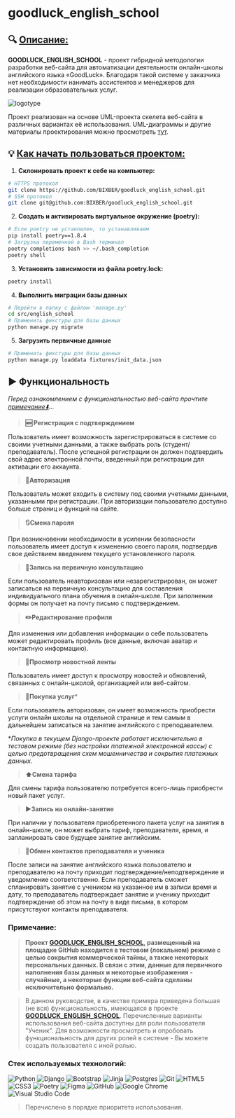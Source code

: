 # goodluck_english_school

## 🔍 <u>Описание:</u>
**GOODLUCK_ENGLISH_SCHOOL** - проект гибридной методологии разработки веб-сайта для автоматизации деятельности онлайн-школы английского языка «GoodLuck». Благодаря такой системе у заказчика нет необходимости нанимать ассистентов и менеджеров для реализации образовательных услуг.


![logotype](https://i.ibb.co/nqhVDFmy/schedule-lesson-form-top-icon.png)


Проект реализован на основе UML-проекта скелета веб-сайта в различных вариантах её использования. UML-диаграммы и другие материалы проектирования можно просмотреть [тут](https://github.com/bixber-portfolio/portfolio/tree/main/goodluck_english_school/design).

## 💡 <u>Как начать пользоваться проектом:</u>

1. **Склонировать проект к себе на компьютер:**
```bash
# HTTPS протокол
git clone https://github.com/BIXBER/goodluck_english_school.git
# SSH протокол
git clone git@github.com:BIXBER/goodluck_english_school.git
```

2. **Создать и активировать виртуальное окружение (poetry):**


```bash
# Если poetry не установлен, то устанавливаем
pip install poetry==1.8.4
# Загрузка переменной в Bash терминал
poetry completions bash >> ~/.bash_completion
poetry shell
```

3. **Установить зависимости из файла poetry.lock:**

```bash
poetry install
```

4. **Выполнить миграции базы данных**

```bash
# Перейти в папку с файлом 'manage.py'
cd src/english_school
# Применить фикстуры для базы данных
python manage.py migrate
```

5. **Загрузить первичные данные**

```bash
# Применить фикстуры для базы данных
python manage.py loaddata fixtures/init_data.json
```

## ▶️ Функциональность

*Перед ознакомлением с функциональностью веб-сайта прочтите [примечание⬇️](#примечание)...*

> **🆕 Регистрация с подтверждением**

Пользователь имеет возможность зарегистрироваться в системе со своими учетными данными, а также выбрать роль (студент/преподаватель). После успешной регистрации он должен подтвердить свой адрес электронной почты, введенный при регистрации для активации его аккаунта.

> **🔑Авторизация**

Пользователь может входить в систему под своими учетными данными, указанными при регистрации. При авторизации пользователю доступно больше страниц и функций на сайте.

> **🔃Смена пароля**

При возникновении необходимости в усилении безопасности пользователь имеет доступ к изменению своего пароля, подтвердив свое действием введением текущего установленного пароля.

> **🔴Запись на первичную консультацию**

Если пользователь неавторизован или незарегистрирован, он может записаться на первичную консультацию для составления индивидуального плана обучения в онлайн-школе. При заполнении формы он получает на почту письмо с подтверждением.

> **✏️Редактирование профиля**

Для изменения или добавления информации о себе пользователь может редактировать профиль (все данные, включая аватар и контактную информацию).

> **📑Просмотр новостной ленты**

Пользователь имеет доступ к просмотру новостей и обновлений, связанных с онлайн-школой, организацией или веб-сайтом.

> **🛒Покупка услуг***

Если пользователь авторизован, он имеет возможность приобрести услуги онлайн школы на отдельной странице и тем самым в дальнейшем записаться на занятие английского с преподавателем.

**Покупка в текущем Django-проекте работает исключительно в тестовом режиме (без настройки платежной электронной кассы) с целью предотвращения схем мошенничества и сокрытия платежных данных.*

> **⬆️Смена тарифа**

Для смены тарифа пользователю потребуется всего-лишь приобрести новый пакет услуг.

> **▶️Запись на онлайн-занятие**

При наличии у пользователя приобретенного пакета услуг на занятия в онлайн-школе, он может выбрать тариф, преподавателя, время, и запланировать свое будущее занятие английским.

> **📲Обмен контактов преподавателя и ученика**

После записи на занятие английского языка пользователю и преподавателю на почту приходит подтверждение/неподтверждение и уведомление соответственно. Если преподаватель сможет спланировать занятие с учеником на указанное им в записи время и дату, то преподаватель подтверждает занятие и ученику приходит подтверждение об этом на почту в виде письма, в котором присутствуют контакты преподавателя.


### Примечание:
> **Проект [GOODLUCK_ENGLISH_SCHOOL](#goodluck_english_school), размещенный на площадке GitHub находится в тестовом (локальном) режиме с целью сокрытия коммерческой тайны, а также некоторых персональных данных. В связи с этим, данные для первичного наполнения базы данных и некоторые изображения - случайные, а некоторые функции веб-сайта сделаны исключительно формально.**

> В данном руководстве, в качестве примера приведена большая (не вся) функциональность, имеющаяся в проекте **[GOODLUCK_ENGLISH_SCHOOL](#goodluck_english_school)**. Перечисленные варианты использования веб-сайта доступны для роли пользователя "Ученик". Для возможности просмотреть и опробовать функциональность для других ролей в системе - Вы можете создать пользователя с иной ролью.

### Стек используемых технологий:

![Python](https://img.shields.io/badge/python-3670A0?style=for-the-badge&logo=python&logoColor=ffdd54) ![Django](https://img.shields.io/badge/django-%23092E20.svg?style=for-the-badge&logo=django&logoColor=white) ![Bootstrap](https://img.shields.io/badge/bootstrap-%238511FA.svg?style=for-the-badge&logo=bootstrap&logoColor=white) ![Jinja](https://img.shields.io/badge/jinja-white.svg?style=for-the-badge&logo=jinja&logoColor=black) ![Postgres](https://img.shields.io/badge/postgres-%23316192.svg?style=for-the-badge&logo=postgresql&logoColor=white) ![Git](https://img.shields.io/badge/git-%23F05033.svg?style=for-the-badge&logo=git&logoColor=white) ![HTML5](https://img.shields.io/badge/html5-%23E34F26.svg?style=for-the-badge&logo=html5&logoColor=white) ![CSS3](https://img.shields.io/badge/css3-%231572B6.svg?style=for-the-badge&logo=css3&logoColor=white) ![Poetry](https://img.shields.io/badge/Poetry-%233B82F6.svg?style=for-the-badge&logo=poetry&logoColor=0B3D8D) ![Figma](https://img.shields.io/badge/figma-%23F24E1E.svg?style=for-the-badge&logo=figma&logoColor=white) ![GitHub](https://img.shields.io/badge/github-%23121011.svg?style=for-the-badge&logo=github&logoColor=white) ![Google Chrome](https://img.shields.io/badge/Google%20Chrome-4285F4?style=for-the-badge&logo=GoogleChrome&logoColor=white) ![Visual Studio Code](https://img.shields.io/badge/Visual%20Studio%20Code-0078d7.svg?style=for-the-badge&logo=visual-studio-code&logoColor=white)


> Перечислено в порядке приоритета использования.
